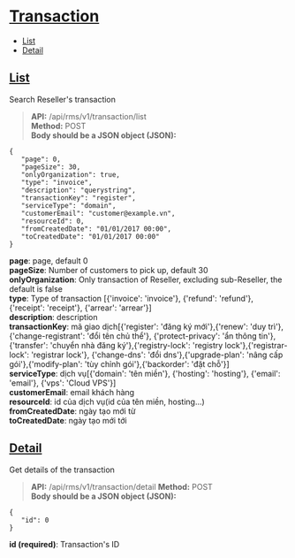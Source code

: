 # [Transaction](#transaction)
* [List](#danh-sách)
* [Detail](#chi-tiết)
## [List](#search)
Search Reseller's transaction
> **API:** /api/rms/v1/transaction/list  
> **Method:** POST  
> **Body should be a JSON object (JSON):**   
```
{
   "page": 0,
   "pageSize": 30,
   "onlyOrganization": true,
   "type": "invoice",
   "description": "querystring",
   "transactionKey": "register",
   "serviceType": "domain",
   "customerEmail": "customer@example.vn",
   "resourceId": 0,
   "fromCreatedDate": "01/01/2017 00:00",
   "toCreatedDate": "01/01/2017 00:00"
}
```
**page**: page, default 0  
**pageSize**: Number of customers to pick up, default 30  
**onlyOrganization**: Only transaction of Reseller, excluding sub-Reseller, the default is false  
**type**: Type of transaction [{'invoice': 'invoice'}, {'refund': 'refund'}, {'receipt': 'receipt'}, {'arrear': 'arrear'}]  
**description**: description  
**transactionKey**: mã giao dịch[{'register': 'đăng ký mới'},{'renew': 'duy trì'},{'change-registrant': 'đổi tên chủ thể'},
{'protect-privacy': 'ẩn thông tin'},{'transfer': 'chuyển nhà đăng ký'},{'registry-lock': 'registry lock'},{'registrar-lock': 'registrar lock'},
{'change-dns': 'đổi dns'},{'upgrade-plan': 'nâng cấp gói'},{'modify-plan': 'tùy chỉnh gói'},{'backorder': 'đặt chỗ'}]  
**serviceType**: dịch vụ[{'domain': 'tên miền'}, {'hosting': 'hosting'}, {'email': 'email'}, {'vps': 'Cloud VPS'}]  
**customerEmail**: email khách hàng  
**resourceId**: id của dịch vụ(id của tên miền, hosting...)  
**fromCreatedDate**: ngày tạo mới từ  
**toCreatedDate**: ngày tạo mới tới  

## [Detail](#get)
Get details of the transaction
> **API:** /api/rms/v1/transaction/detail
> **Method:** POST  
> **Body should be a JSON object (JSON):**   
```
{
   "id": 0
}
```
**id (required)**: Transaction's ID

